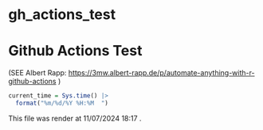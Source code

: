 # gh_actions_test


# Github Actions Test

(SEE Albert Rapp:
https://3mw.albert-rapp.de/p/automate-anything-with-r-github-actions )

``` r
current_time = Sys.time() |>
  format("%m/%d/%Y %H:%M  ")
```

This file was render at 11/07/2024 18:17 .
